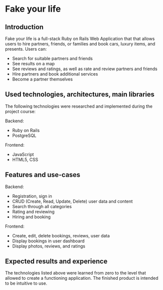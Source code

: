 # Fake your life

## Introduction
Fake your life is a full-stack Ruby on Rails Web Application that that allows users to hire partners, friends, or families and book cars, luxury items, and presents. Users can:

* Search for suitable partners and friends
* See results on a map
* See reviews and ratings, as well as rate and review partners and friends
* Hire partners and book additional services
* Become a partner themselves

## Used technologies, architectures, main libraries
The following technologies were researched and implemented during the project course:

Backend:
* Ruby on Rails
* PostgreSQL

Frontend:
* JavaScript
* HTML5, CSS


## Features and use-cases
Backend:
* Registration, sign in
* CRUD (Create, Read, Update, Delete) user data and content
* Search through all categories
* Rating and reviewing
* Hiring and booking

Frontend:
* Create, edit, delete bookings, reviews, user data
* Display bookings in user dashboard
* Display photos, reviews, and ratings


## Expected results and experience
The technologies listed above were learned from zero to the level that allowed to create a functioning application. The finished product is intended to be intuitive to use.

